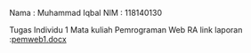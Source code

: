 Nama	: Muhammad Iqbal
NIM	: 118140130

Tugas Individu 1 Mata kuliah Pemrograman Web RA
link laporan :[pemweb1.docx](https://github.com/user-attachments/files/17132831/pemweb1.docx)
